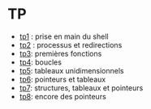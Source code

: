 # TP

* [tp1](tp_prise_en_main_shell.md) : prise en main du shell
* [tp2](TP_processus_et_compilation/tp_processus_et_compilation.md) : processus et redirections
* [tp3](TP_premieres_fonctions/tp_premieres_fonctions.md): premières fonctions
* [tp4](TP_boucles/tp_boucles.md): boucles
* [tp5](TP_tableaux_unidimensionnels/tp_tableaux_unidimensionnels.md): tableaux unidimensionnels
* [tp6](TP_pointeurs_et_tableaux/tp_pointeurs_et_tableaux.md):
  pointeurs et tableaux
* [tp7](TP_structures/tp_structures.md): structures, tableaux et pointeurs
* [tp8](TP_encore_des_pointeurs/tp_encore_des_pointeurs.md): encore des pointeurs
